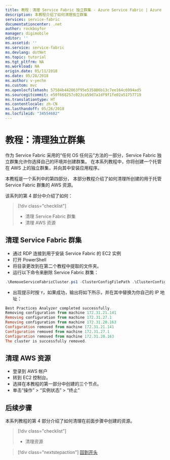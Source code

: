 ```yaml
---
title: 教程：清理 Service Fabric 独立群集 - Azure Service Fabric | Azure
description: 本教程介绍了如何清理独立群集
services: service-fabric
documentationcenter: .net
author: rockboyfor
manager: digimobile
editor: ''
ms.assetid: ''
ms.service: service-fabric
ms.devlang: dotNet
ms.topic: tutorial
ms.tgt_pltfrm: NA
ms.workload: NA
origin.date: 05/11/2018
ms.date: 05/28/2018
ms.author: v-yeche
ms.custom: mvc
ms.openlocfilehash: 57584b442063f95e535886b13c7ee164c6994ad5
ms.sourcegitcommit: e50f668257c023ca59d7a1df9f1fe02a51757719
ms.translationtype: HT
ms.contentlocale: zh-CN
ms.lasthandoff: 05/26/2018
ms.locfileid: "34554682"
---
```

# <a name="tutorial-clean-up-your-standalone-cluster"></a>教程：清理独立群集

作为 Service Fabric 采用的“任何 OS 任何云”方法的一部分，Service Fabric 独立群集允许你选择自己的环境并创建群集。 在本系列教程中，你将创建一个托管在 AWS 上的独立群集，并向其中安装应用程序。

本教程是一个系列中的第四部分， 本部分教程介绍了如何清理所创建的用于托管 Service Fabric 群集的 AWS 资源。

该系列的第 4 部分中介绍了如何：

> [!div class="checklist"]
> * 清理 Service Fabric 群集
> * 清理 AWS 资源

## <a name="clean-up-service-fabric-cluster"></a>清理 Service Fabric 群集

* 通过 RDP 连接到用于安装 Service Fabric 的 EC2 实例
* 打开 PowerShell
* 将目录更改到在第二个教程中提取的文件夹。
* 运行以下命令来删除 Service Fabric 群集：

```powershell
.\RemoveServiceFabricCluster.ps1 -ClusterConfigFilePath .\ClusterConfig.Unsecure.MultiMachine.json
```

* 出现提示时按 `Y`，如果成功，输出将如下所示，并在其中替换为你自己的 IP 地址：

```powershell
Best Practices Analyzer completed successfully.
Removing configuration from machine 172.31.21.141
Removing configuration from machine 172.31.27.1
Removing configuration from machine 172.31.20.163
Configuration removed from machine 172.31.21.141
Configuration removed from machine 172.31.27.1
Configuration removed from machine 172.31.20.163
The cluster is successfully removed.
```

## <a name="clean-up-aws-resources"></a>清理 AWS 资源

* 登录到 AWS 帐户
* 转到 EC2 控制台。
* 选择在本教程的第一部分中创建的三个节点。
* 单击“操作” > “实例状态” > “终止”

## <a name="next-steps"></a>后续步骤

本系列教程的第 4 部分介绍了如何清理在前面步骤中创建的资源。

> [!div class="checklist"]
> * 清理资源

> [!div class="nextstepaction"]
> [回到开头](service-fabric-tutorial-standalone-create-infrastructure.md)
<!-- Update_Description: new articles on service fabric tutorial standalone clean up -->
<!--ms.date: 05/28/2018-->